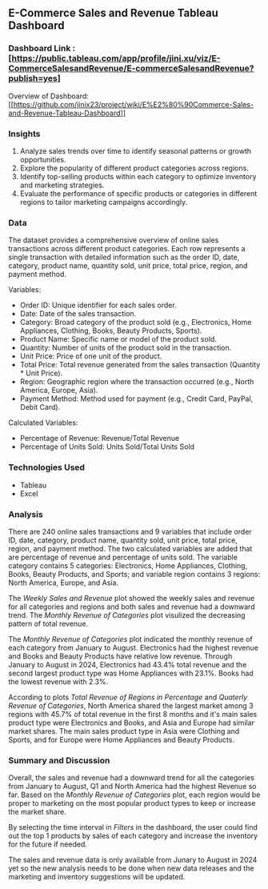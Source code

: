 ## E-Commerce Sales and Revenue Tableau Dashboard

### Dashboard Link : [https://public.tableau.com/app/profile/jini.xu/viz/E-CommerceSalesandRevenue/E-commerceSalesandRevenue?publish=yes]

Overview of Dashboard: [[https://github.com/jinix23/project/wiki/E%E2%80%90Commerce-Sales-and-Revenue-Tableau-Dashboard]]

### Insights
1. Analyze sales trends over time to identify seasonal patterns or growth opportunities.
2. Explore the popularity of different product categories across regions.
3. Identify top-selling products within each category to optimize inventory and marketing strategies.
4. Evaluate the performance of specific products or categories in different regions to tailor marketing campaigns accordingly.

### Data
The dataset provides a comprehensive overview of online sales transactions across different product categories. Each row represents a single transaction with detailed information such as the order ID, date, category, product name, quantity sold, unit price, total price, region, and payment method. 

Variables:
- Order ID: Unique identifier for each sales order.
- Date: Date of the sales transaction.
- Category: Broad category of the product sold (e.g., Electronics, Home Appliances, Clothing, Books, Beauty Products, Sports).
- Product Name: Specific name or model of the product sold.
- Quantity: Number of units of the product sold in the transaction.
- Unit Price: Price of one unit of the product.
- Total Price: Total revenue generated from the sales transaction (Quantity * Unit Price).
- Region: Geographic region where the transaction occurred (e.g., North America, Europe, Asia).
- Payment Method: Method used for payment (e.g., Credit Card, PayPal, Debit Card).

Calculated Variables:
- Percentage of Revenue: Revenue/Total Revenue
- Percentage of Units Sold: Units Sold/Total Units Sold

### Technologies Used
- Tableau 
- Excel

### Analysis  

There are 240 online sales transactions and 9 variables that include order ID, date, category, product name, quantity sold, unit price, total price, region, and payment method. The two calculated variables are added that are percentage of revenue and percentage of units sold. The variable category contains 5 categories: Electronics, Home Appliances, Clothing, Books, Beauty Products, and Sports; and variable region contains 3 regions: North America, Europe, and Asia. 

The *Weekly Sales and Revenue* plot showed the weekly sales and revenue for all categories and regions and both sales and revenue had a downward trend. The *Monthly Revenue of Categories* plot visulized the decreasing pattern of total revenue.

The *Monthly Revenue of Categories* plot indicated the monthly revenue of each category from January to August. Electronics had the highest revenue and Books and Beauty Products have relative low revenue. Through January to August in 2024, Electronics had 43.4% total revenue and the second largest product type was Home Appliances with 23.1%. Books had the lowest revenue with 2.3%. 

According to plots *Total Revenue of Regions in Percentage* and *Quaterly Revenue of Categories*, North America shared the largest market among 3 regions with 45.7% of total revenue in the first 8 months and it's main sales product type were Electronics and Books, and Asia and Europe had similar market shares. The main sales product type in Asia were Clothing and Sports, and for Europe were Home Appliances and Beauty Products. 

### Summary and Discussion

Overall, the sales and revenue had a downward trend for all the categories from January to August, Q1 and North America had the highest Revenue so far. Based on the *Monthly Revenue of Categories* plot, each region would be proper to marketing on the most popular product types to keep or increase the market share. 

By selecting the time interval in *Filters* in the dashboard, the user could find out the top 1 products by sales of each category and increase the inventory for the future if needed.

The sales and revenue data is only available from Junary to August in 2024 yet so the new analysis needs to be done when new data releases and the marketing and inventory suggestions will be updated. 
